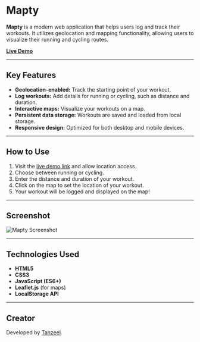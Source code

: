 # Mapty

**Mapty** is a modern web application that helps users log and track their workouts. It utilizes geolocation and mapping functionality, allowing users to visualize their running and cycling routes.

[**Live Demo**](https://tanzeel0.github.io/Mapty/)

---

## Key Features

- **Geolocation-enabled:** Track the starting point of your workout.
- **Log workouts:** Add details for running or cycling, such as distance and duration.
- **Interactive maps:** Visualize your workouts on a map.
- **Persistent data storage:** Workouts are saved and loaded from local storage.
- **Responsive design:** Optimized for both desktop and mobile devices.

---

## How to Use

1. Visit the [live demo link](https://tanzeel0.github.io/Mapty/) and allow location access.
2. Choose between running or cycling.
3. Enter the distance and duration of your workout.
4. Click on the map to set the location of your workout.
5. Your workout will be logged and displayed on the map!

---

## Screenshot

![Mapty Screenshot](https://tanzeel0.github.io/Mapty/screenshot.png)

---

## Technologies Used

- **HTML5**
- **CSS3**
- **JavaScript (ES6+)**
- **Leaflet.js** (for maps)
- **LocalStorage API**

---

## Creator

Developed by [Tanzeel](https://www.linkedin.com/in/tanzeel0).
